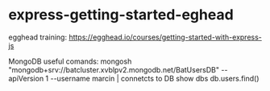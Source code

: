 # express-getting-started-eghead
egghead training: https://egghead.io/courses/getting-started-with-express-js


MongoDB useful comands:
mongosh "mongodb+srv://batcluster.xvblpv2.mongodb.net/BatUsersDB" --apiVersion 1 --username marcin   | connetcts to DB
show dbs
db.users.find()